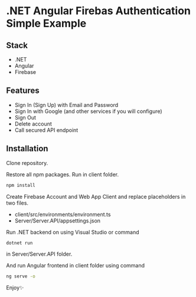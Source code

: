 # .NET Angular Firebas Authentication Simple Example
## Stack
- .NET
- Angular
- Firebase

## Features
- Sign In (Sign Up) with Email and Password
- Sign In with Google (and other services if you will configure)
- Sign Out
- Delete account
- Call secured API endpoint

## Installation

Clone repository.

Restore all npm packages. Run in client folder.
```sh
npm install
```
Create Firebase Account and Web App Client and replace placeholders in two files.
- client/src/environments/environment.ts
- Server/Server.API/appsettings.json

Run .NET backend on using Visual Studio or command
```sh
dotnet run
```
in Server/Server.API folder.

And run Angular frontend in client folder using command
```sh
ng serve -o
```
Enjoy✨